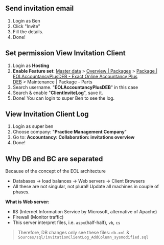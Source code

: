 ## Send invitation email
1. Login as Ben
2. Click "Invite"
3. Fill the details.
4. Done!

## Set permission View Invitation Client
1. Login as **Hosting**
2. **Enable Feature set**: [Master data](http://localhost/EOLDev/docs/MenuMasterData.aspx?hHeaderContainer=&Menu=&_Division_=1) > [Overview | Packages](http://localhost/EOLDev/docs/LogItems.aspx?MainSupplier=&List_TO=False&Class_04=&Class_05=&List_CM=&List_lv_ps=200&Text=deb&Selector=List%3atList&Package=&List_lv_Order=0&Class_01=&ItemStatus=&_Division_=1&List_lv_Col=dCode&RememberFilter=True&IsOnDemandItem2=&Warehouse=&Mode=2&InactiveStock=False&List_lv%24pg_LastPageNumber=1&List_lv%24pg_PageNumber=1&MaxPricePrecision=&IntuitLinkedStatus=&NewPricePrecision=&List_ST=&NoDataGraphic=&MessageID=&List_SP=&Action=0&List_SR=&Class_02=) > [Package | EOLAccountancyPlusDEB - Exact Online Accountancy Plus DEB](http://localhost/EOLDev/docs/LogItemCard.aspx?CallStackAction=0&Item=%7b1767d20d-5f4a-4ddf-9c78-ada5049ec681%7d&Mode=2&Action=0&WarningMsg=&ErrorMessage=&_Division_=1) > Maintenance | Package - Parts
3. Search username. "**EOLAccountancyPlusDEB**" in this case
4. Search & enable "**ClientInviteLog**", save it.
5. Done! You can login to super Ben to see the log.

## View Invitation Client Log
1. Login as super ben
2. Choose company: "**Practice Management Company**"
3. Go to: **Accountancy: Collaboration: invitations overview**
4. Done!

## Why DB and BC are separated

Because of the concept of the EOL architecture 
- Databases -> load balances -> Web servers -> Client Browsers 
- All these are not singular, not plural! Update all machines in couple of phases.

**What is Web server:**
- IIS (Internet Information Service by Microsoft, alternative of Apache)
- Firewall (Monitor traffic)
- This server interpret files, i.e. `aspx`(half-half), `vb`, `cs`

> Therefore, DB changes only see these files: `db.xml` & `Sources/sql/invitationClientLog_AddColumn_sysmodified.sql`

